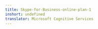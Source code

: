 ```yaml
---
title: Skype-for-Business-online-plan-1
inshort: undefined
translator: Microsoft Cognitive Services
---
```




